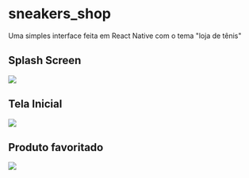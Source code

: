 # sneakers_shop

Uma simples interface feita em React Native com o tema "loja de tênis"

## Splash Screen

![](.assets/app_demonstration/img_1.jpg)

## Tela Inicial

![](.assets/app_demonstration/img_2.jpg)

## Produto favoritado

![](.assets/app_demonstration/img_3.jpg)
